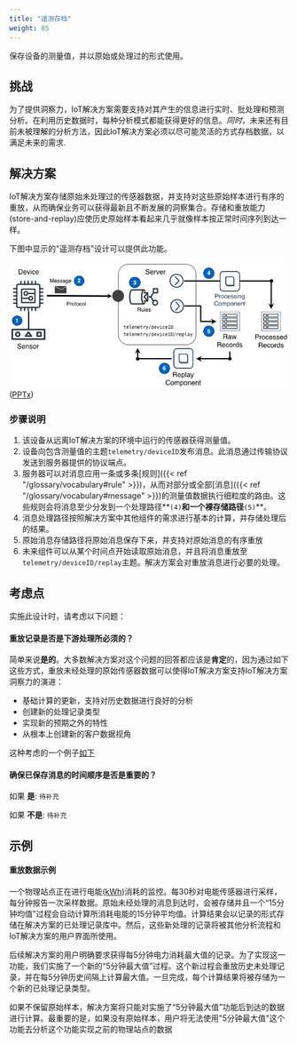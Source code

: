 ```yaml
---
title: "遥测存档"
weight: 85
---
```

<!-- {{< synopsis-archiving >}} -->
保存设备的测量值，并以原始或处理过的形式使用。
<!--more-->

## 挑战
为了提供洞察力，IoT解决方案需要支持对其产生的信息进行实时、批处理和预测分析。在利用历史数据时，每种分析模式都能获得更好的信息。*同时*，未来还有目前未被理解的分析方法，因此IoT解决方案必须以尽可能灵活的方式存档数据，以满足未来的需求.

## 解决方案
IoT解决方案存储原始未处理过的传感器数据，并支持对这些原始样本进行有序的重放，从而确保业务可以获得最新且不断发展的洞察集合。存储和重放能力(store-and-replay)应使历史原始样本看起来几乎就像样本按正常时间序列到达一样。

下图中显示的"遥测存档"设计可以提供此功能。

![Telemetry Archiving Architecture](archiving.png)
([PPTx](/designs/iot-atlas-patterns.pptx))

### 步骤说明 ####

1. 该设备从远离IoT解决方案的环境中运行的传感器获得测量值。 
2. 设备向包含测量值的主题`telemetry/deviceID`发布消息。此消息通过传输协议发送到服务器提供的协议端点。
3. 服务器可以对消息应用一条或多条[规则]({{< ref "/glossary/vocabulary#rule" >}})，从而对部分或全部[消息]({{< ref "/glossary/vocabulary#message" >}})的测量值数据执行细粒度的路由。这些规则会将消息至少分发到一个处理路径**`(4)`**和一个裸存储路径**`(5)`**。
4. 消息处理路径按照解决方案中其他组件的需求进行基本的计算，并存储处理后的结果。
5. 原始消息存储路径将原始消息保存下来，并支持对原始消息的有序重放
6. 未来组件可以从某个时间点开始读取原始消息，并且将消息重放至`telemetry/deviceID/replay`主题。解决方案会对重放消息进行必要的处理。


## 考虑点
实施此设计时，请考虑以下问题：

#### 重放记录是否是下游处理所必须的？

简单来说**是的**。大多数解决方案对这个问题的回答都应该是**肯定**的，因为通过如下这些方式，重放未经处理的原始传感器数据可以使得IoT解决方案支持IoT解决方案洞察力的演进：
 - 基础计算的更新，支持对历史数据进行良好的分析
 - 创建新的处理记录类型
 - 实现新的预期之外的特性
 - 从根本上创建新的客户数据视角

这种考虑的一个例子[如下](#replay-data-consideration-example)


#### 确保已保存消息的时间顺序是否是重要的？

如果 **是**: `待补充`  

如果 **不是**: `待补充`


## 示例
    
#### 重放数据示例
一个物理站点正在进行电能([kWh](https://en.wikipedia.org/wiki/Kilowatt_hour))消耗的监控。每30秒对电能传感器进行采样，每分钟报告一次采样数据。原始未经处理的消息到达时，会被存储并且一个“15分钟均值”过程会自动计算所消耗电能的15分钟平均值。计算结果会以记录的形式存储在解决方案的已处理记录库中。然后，这些新处理的记录将被其他分析流程和IoT解决方案的用户界面所使用。

后续解决方案的用户明确要求获得每5分钟电力消耗最大值的记录。为了实现这一功能，我们实施了一个新的“5分钟最大值”过程。这个新过程会重放历史未处理记录，并在每5分钟历史间隔上计算最大值。一旦完成，每个计算结果将被存储为一个新的已处理记录类型。
  
如果不保留原始样本，解决方案将只能对实施了“5分钟最大值”功能后到达的数据进行计算。最重要的是，如果没有原始样本，用户将无法使用"5分钟最大值"这个功能去分析这个功能实现之前的物理站点的数据
